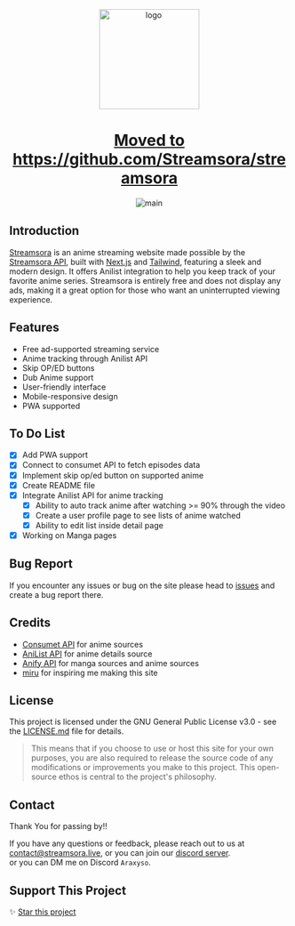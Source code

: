 <div align="center">
<a href="https://streamsora.live">
  <img src="https://github.com/Streamsora/Streamsora-V2/blob/main/public/streamsora.png?raw=true" alt="logo" width="180"/>
</a>
</div>

<h1 align="center">
  <a href="https://streamsora.live">Moved to https://github.com/Streamsora/streamsora</a>
</h1>

<p align="center">
 <img src="https://github.com/Streamsora/Streamsora-V2/blob/main/public/showcase.png?raw=true" alt="main">
</p>

## Introduction

<p><a href="https://streamsora.live">Streamsora</a> is an anime streaming website made possible by the <a href="https://github.com/streamsora">Streamsora API</a>, built with <a href="https://github.com/vercel/next.js/">Next.js</a> and <a href="https://github.com/tailwindlabs/tailwindcss">Tailwind</a>, featuring a sleek and modern design. It offers Anilist integration to help you keep track of your favorite anime series. Streamsora is entirely free and does not display any ads, making it a great option for those who want an uninterrupted viewing experience.</p>

## Features

- Free ad-supported streaming service
- Anime tracking through Anilist API
- Skip OP/ED buttons
- Dub Anime support
- User-friendly interface
- Mobile-responsive design
- PWA supported

## To Do List

- [x] Add PWA support
- [x] Connect to consumet API to fetch episodes data
- [x] Implement skip op/ed button on supported anime
- [x] Create README file
- [x] Integrate Anilist API for anime tracking
  - [x] Ability to auto track anime after watching >= 90% through the video
  - [x] Create a user profile page to see lists of anime watched
  - [x] Ability to edit list inside detail page
- [x] Working on Manga pages

## Bug Report

If you encounter any issues or bug on the site please head to [issues](https://github.com/streamsora/streamsora-v2/issues) and create a bug report there.

## Credits

- [Consumet API](https://github.com/consumet/api.consumet.org) for anime sources
- [AniList API](https://github.com/AniList/ApiV2-GraphQL-Docs) for anime details source
- [Anify API](https://anify.tv/discord) for manga sources and anime sources
- [miru](https://github.com/ThaUnknown/miru/) for inspiring me making this site

## License

This project is licensed under the GNU General Public License v3.0 - see the [LICENSE.md](LICENSE.md) file for details.

> This means that if you choose to use or host this site for your own purposes, you are also required to release the source code of any modifications or improvements you make to this project. This open-source ethos is central to the project's philosophy.

## Contact

Thank You for passing by!!

If you have any questions or feedback, please reach out to us at [contact@streamsora.live](mailto:contact@streamsora.live?subject=[Streamsora]%20-%20Your%20Subject), or you can join our [discord server](https://discord.gg/FQbfNWPSJM).
<br>
or you can DM me on Discord `Araxyso`.

## Support This Project

✨ [Star this project](https://github.com/streamsora/streamsora-v2)
